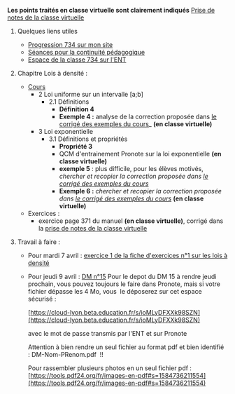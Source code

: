 __Les points traités en classe virtuelle sont clairement indiqués__
[Prise de notes de la classe virtuelle](notes/)

1. Quelques liens utiles 
   * [Progression 734 sur mon site](http://www.frederic-junier.org/TS2020/Progression/TS_2020.html)
   * [Séances pour la continuité pédagogique](https://frederic-junier.github.io/TS-2019-2020/)
   * [Espace de la classe 734 sur l'ENT](https://le-parc.ent.auvergnerhonealpes.fr/classes/classe-734/mathematiques/)

2. Chapitre Lois à densité :
   * [Cours](http://frederic-junier.org/TS2020/Cours/TSCoursLoiDensite2019V1-prof-Web.pdf)
     * 2 Loi uniforme sur un intervalle [a;b]
       * 2.1 Définitions
         * __Définition 4__
         * __Exemple 4 :__ analyse de la correction proposée dans [le corrigé des exemples du cours](../LoisDensite/CorrigeExemplesCoursLoisDensite2019.pdf)_   __(en classe virtuelle)__
     * 3 Loi exponentielle
       * 3.1 Définitions et propriétés
         * __Propriété 3__
         * QCM d'entrainement Pronote sur la loi exponentielle __(en classe virtuelle)__
         * __exemple 5__ : plus difficile, pour les élèves motivés, _chercher  et recopier  la correction proposée dans [le corrigé des exemples du cours](../LoisDensite/CorrigeExemplesCoursLoisDensite2019.pdf)_
         * __Exemple 6 :__ _chercher  et recopier  la correction proposée dans [le corrigé des exemples du cours](../LoisDensite/CorrigeExemplesCoursLoisDensite2019.pdf)_   __(en classe virtuelle)__
   * Exercices :
     * exercice page 371 du manuel __(en classe virtuelle)__, corrigé dans la [prise de notes de la classe virtuelle](notes/)
3. Travail à faire :
   * Pour mardi  7 avril : [exercice 1  de la fiche d'exercices n°1 sur les lois à densité](https://frederic-junier.org/TS2020/Cours/TS-ExosLoisDensite2019-V1-Web.pdf)
   * Pour jeudi 9 avril :  [DM n°15](http://frederic-junier.org/TS2020/Cours/TS-DM15-2020-Web.pdf)
    Pour le depot du DM 15 à rendre jeudi prochain, vous pouvez toujours le faire dans Pronote, mais si votre fichier dépasse les 4 Mo, vous  le déposerez sur cet espace sécurisé :

        [https://cloud-lyon.beta.education.fr/s/ioMLyDFXXk98SZN](https://cloud-lyon.beta.education.fr/s/ioMLyDFXXk98SZN)


        avec le mot de passe transmis par l'ENT et sur Pronote


        Attention à bien rendre un seul fichier au format pdf et bien identifié  : DM-Nom-PRenom.pdf  !!

        Pour rassembler plusieurs photos en un seul fichier pdf :   [https://tools.pdf24.org/fr/images-en-pdf#s=1584736211554](https://tools.pdf24.org/fr/images-en-pdf#s=1584736211554)